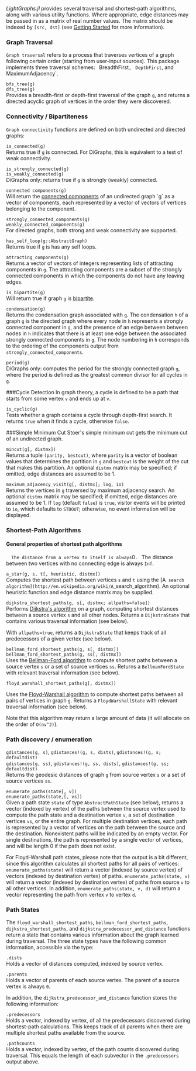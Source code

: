 *LightGraphs.jl* provides several traversal and shortest-path algorithms, along with
various utility functions. Where appropriate, edge distances may be passed in as a
matrix of real number values. The matrix should be indexed by `[src, dst]` (see [Getting Started](gettingstarted.html) for more information).

### Graph Traversal
`Graph traversal` refers to a process that traverses vertices of a graph following certain order (starting from user-input sources). This package implements three traversal schemes:
` `BreadthFirst`,
` `DepthFirst`, and
` `MaximumAdjacency`.

`bfs_tree(g)`  
`dfs_tree(g)`  
Provides a breadth-first or depth-first traversal of the graph `g`, and returns
a directed acyclic graph of vertices in the order they were discovered.


### Connectivity / Bipartiteness
`Graph connectivity` functions are defined on both undirected and directed graphs:

`is_connected(g)`  
Returns true if `g` is connected. For DiGraphs, this is equivalent to a test
of weak connectivity.

`is_strongly_connected(g)`  
`is_weakly_connected(g)`  
DiGraphs only: returns true if `g` is strongly (weakly) connected.

`connected components(g)`  
Will return the [connected components](https://en.wikipedia.org/wiki/Connectivity_(graph_theory))
of an undirected graph `g` as a vector of components, each represented by a vector
of vectors of vertices belonging to the component.

`strongly_connected_components(g)`  
`weakly_connected_components(g)`  
For directed graphs, both strong and weak connectivity are supported.


`has_self_loop(g::AbstractGraph)`  
Returns true if `g` is has any self loops.

`attracting_components(g)`  
Returns a vector of vectors of integers representing lists of
attracting components in `g`. The attracting components are a subset of
the strongly connected components in which the components do not have any
leaving edges.

`is_bipartite(g)`  
Will return true if graph `g` is [bipartite](https://en.wikipedia.org/wiki/Bipartite_graph).

`condensation(g)`  
Returns the condensation graph associated with `g`. The condensation `h` of
a graph `g` is the directed graph where every node in `h` represents a
strongly connected component in `g`, and the presence of an edge between
between nodes in `h` indicates that there is at least one edge between the
associated strongly connected components in `g`. The node numbering in `h`
corresponds to the ordering of the components output from
``strongly_connected_components``.


`period(g)`  
DiGraphs only: computes the period for the strongly connected graph `g`, where the
period is defined as the greatest common divisor for all cycles in `g`.


###Cycle Detection
In graph theory, a cycle is defined to be a path that starts from some vertex
`v` and ends up at `v`.

`is_cyclic(g)`  
Tests whether a graph contains a cycle through depth-first search. It returns ``true`` when it finds a cycle, otherwise ``false``.

###Simple Minimum Cut
Stoer's simple minimum cut gets the minimum cut of an undirected graph.

`mincut(g[, distmx])`  
Returns a tuple  `(parity, bestcut)`, where `parity` is a vector of boolean values that determines the partition in `g` and `bestcut` is the weight of the cut that makes this partition. An optional `distmx` matrix may be specified; if omitted, edge distances are assumed to be 1.

`maximum_adjacency_visit(g[, distmx]; log, io)`  
Returns the vertices in `g` traversed by maximum adjacency search. An optional
`distmx` matrix may be specified; if omitted, edge distances are assumed to
be 1. If `log` (default `false`) is `true`, visitor events will be printed to
`io`, which defaults to `STDOUT`; otherwise, no event information will be
displayed.


### Shortest-Path Algorithms
#### General properties of shortest path algorithms
`   The distance from a vertex to itself is always `0`.
`   The distance between two vertices with no connecting edge is always `Inf`.


`a_star(g, s, t[, heuristic, distmx])`  
Computes the shortest path between vertices `s` and `t` using the [A` search algorithm](http://en.wikipedia.org/wiki/A`_search_algorithm). An optional heuristic function and edge distance matrix may be supplied.

`dijkstra_shortest_paths(g, s[, distmx; allpaths=false])`  
Performs [Dijkstra's algorithm](http://en.wikipedia.org/wiki/Dijkstra%27s_algorithm) on a graph, computing shortest distances between a source vertex `s` and all other nodes. Returns a `DijkstraState` that contains various traversal information (see below).

With `allpaths=true`, returns a `DijkstraState` that keeps track of all predecessors of a given vertex (see below).

`bellman_ford_shortest_paths(g, s[, distmx])`  
`bellman_ford_shortest_paths(g, ss[, distmx])`  
Uses the [Bellman-Ford algorithm](http://en.wikipedia.org/wiki/Bellman–Ford_algorithm)
to compute shortest paths between a source vertex `s` or a set of source
vertices `ss`. Returns a `BellmanFordState` with relevant traversal information
(see below).

`floyd_warshall_shortest_paths(g[, distmx])`  

Uses the [Floyd-Warshall algorithm](http://en.wikipedia.org/wiki/Floyd–Warshall_algorithm)
to compute shortest paths between all pairs of vertices in graph `g`. Returns a
`FloydWarshallState` with relevant traversal information (see below).

Note that this algorithm may return a large amount of data (it will allocate
on the order of `O(nv^2)`).


### Path discovery / enumeration

`gdistances(g, s)`, `gdistances!(g, s, dists)`, `gdistances!(g, s; defaultdist)`  
`gdistances(g, ss)`, `gdistances!(g, ss, dists)`, `gdistances!(g, ss; defaultdist)`  
Returns the geodesic distances of graph `g` from source vertex `s` or a set of
source vertices `ss`.

`enumerate_paths(state[, v])`  
`enumerate_paths(state,[, vs])`  
Given a path state `state` of type `AbstractPathState` (see below), returns a vector (indexed by vertex) of the paths between the source vertex used to compute the path state and a destination vertex `v`, a set of destination vertices `vs`, or the entire graph. For multiple destination vertices, each path is represented by a vector of vertices on the path between the source and the destination. Nonexistent paths will be indicated by an empty vector. For single destinations, the path is represented by a single vector of vertices, and will be length 0 if the path does not exist.

For Floyd-Warshall path states, please note that the output is a bit different, since this
algorithm calculates all shortest paths for all pairs of vertices: `enumerate_paths(state)` will
return a vector (indexed by source vertex) of vectors (indexed by destination vertex) of paths. `enumerate_paths(state, v)` will return a vector (indexed by destination vertex) of paths from source `v` to all other vertices. In addition, `enumerate_paths(state, v, d)` will return a vector representing the path from vertex `v` to vertex `d`.

### Path States
The `floyd_warshall_shortest_paths`, `bellman_ford_shortest_paths`, `dijkstra_shortest_paths`, and `dijkstra_predecessor_and_distance` functions return a state that contains various information about the graph learned during traversal. The three state types have the following common information, accessible via the type:

`.dists`  
Holds a vector of distances computed, indexed by source vertex.

`.parents`  
Holds a vector of parents of each source vertex. The parent of a source vertex is always `0`.

In addition, the `dijkstra_predecessor_and_distance` function stores the following information:

`.predecessors`  
Holds a vector, indexed by vertex, of all the predecessors discovered during shortest-path calculations. This keeps track of all parents when there are multiple shortest paths available from the source.

`.pathcounts`  
Holds a vector, indexed by vertex, of the path counts discovered during traversal. This equals the length of each subvector in the `.predecessors` output above.
